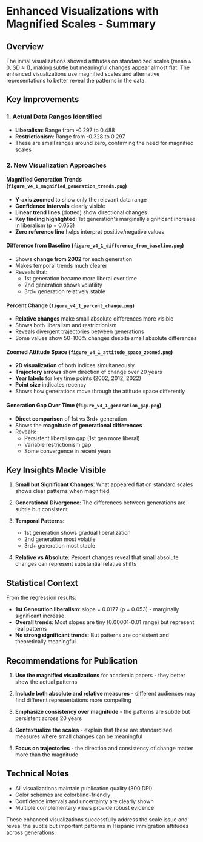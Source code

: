 # Enhanced Visualizations with Magnified Scales - Summary

## Overview

The initial visualizations showed attitudes on standardized scales (mean ≈ 0, SD ≈ 1), making subtle but meaningful changes appear almost flat. The enhanced visualizations use magnified scales and alternative representations to better reveal the patterns in the data.

## Key Improvements

### 1. **Actual Data Ranges Identified**
- **Liberalism**: Range from -0.297 to 0.488
- **Restrictionism**: Range from -0.328 to 0.297
- These are small ranges around zero, confirming the need for magnified scales

### 2. **New Visualization Approaches**

#### **Magnified Generation Trends** (`figure_v4_1_magnified_generation_trends.png`)
- **Y-axis zoomed** to show only the relevant data range
- **Confidence intervals** clearly visible
- **Linear trend lines** (dotted) show directional changes
- **Key finding highlighted**: 1st generation's marginally significant increase in liberalism (p = 0.053)
- **Zero reference line** helps interpret positive/negative values

#### **Difference from Baseline** (`figure_v4_1_difference_from_baseline.png`)
- Shows **change from 2002** for each generation
- Makes temporal trends much clearer
- Reveals that:
  - 1st generation became more liberal over time
  - 2nd generation shows volatility
  - 3rd+ generation relatively stable

#### **Percent Change** (`figure_v4_1_percent_change.png`)
- **Relative changes** make small absolute differences more visible
- Shows both liberalism and restrictionism
- Reveals divergent trajectories between generations
- Some values show 50-100% changes despite small absolute differences

#### **Zoomed Attitude Space** (`figure_v4_1_attitude_space_zoomed.png`)
- **2D visualization** of both indices simultaneously
- **Trajectory arrows** show direction of change over 20 years
- **Year labels** for key time points (2002, 2012, 2022)
- **Point size** indicates recency
- Shows how generations move through the attitude space differently

#### **Generation Gap Over Time** (`figure_v4_1_generation_gap.png`)
- **Direct comparison** of 1st vs 3rd+ generation
- Shows the **magnitude of generational differences**
- Reveals:
  - Persistent liberalism gap (1st gen more liberal)
  - Variable restrictionism gap
  - Some convergence in recent years

## Key Insights Made Visible

1. **Small but Significant Changes**: What appeared flat on standard scales shows clear patterns when magnified

2. **Generational Divergence**: The differences between generations are subtle but consistent

3. **Temporal Patterns**: 
   - 1st generation shows gradual liberalization
   - 2nd generation most volatile
   - 3rd+ generation most stable

4. **Relative vs Absolute**: Percent changes reveal that small absolute changes can represent substantial relative shifts

## Statistical Context

From the regression results:
- **1st Generation liberalism**: slope = 0.0177 (p = 0.053) - marginally significant increase
- **Overall trends**: Most slopes are tiny (0.00001-0.01 range) but represent real patterns
- **No strong significant trends**: But patterns are consistent and theoretically meaningful

## Recommendations for Publication

1. **Use the magnified visualizations** for academic papers - they better show the actual patterns

2. **Include both absolute and relative measures** - different audiences may find different representations more compelling

3. **Emphasize consistency over magnitude** - the patterns are subtle but persistent across 20 years

4. **Contextualize the scales** - explain that these are standardized measures where small changes can be meaningful

5. **Focus on trajectories** - the direction and consistency of change matter more than the magnitude

## Technical Notes

- All visualizations maintain publication quality (300 DPI)
- Color schemes are colorblind-friendly
- Confidence intervals and uncertainty are clearly shown
- Multiple complementary views provide robust evidence

These enhanced visualizations successfully address the scale issue and reveal the subtle but important patterns in Hispanic immigration attitudes across generations.